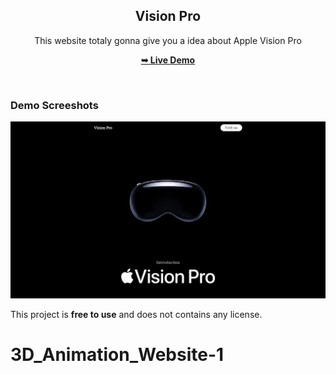 <div align="center">
  
  <h2 align="center">Vision Pro</h2>

  This website totaly gonna give you a idea about Apple Vision Pro

  <a href="https://codeminamo.github.io/3D_Animation_Website-1/"><strong>➥ Live Demo</strong></a>

</div>

<br />

### Demo Screeshots

![Gopal Portfolio Desktop Demo](imaging.png)

This project is **free to use** and does not contains any license.
# 3D_Animation_Website-1
